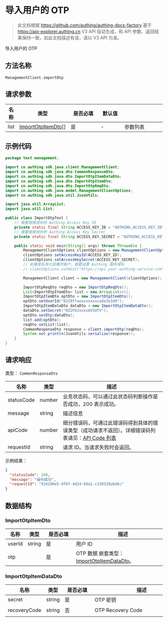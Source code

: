 # 导入用户的 OTP

<!--
  警告⚠️：
  不要直接修改该文档，
  https://github.com/Authing/authing-docs-factory
  使用该项目进行生成
-->

<LastUpdated />

> 此文档根据 https://github.com/authing/authing-docs-factory 基于 https://api-explorer.authing.cn V3 API 自动生成，和 API 参数、返回结果保持一致，如此文档描述有误，请以 V3 API 为准。

导入用户的 OTP

## 方法名称

`ManagementClient.importOtp`

## 请求参数

| 名称 | 类型 | <div style="width:80px">是否必填</div> | <div style="width:60px">默认值</div> | <div style="width:300px">描述</div> | <div style="width:200px">示例值</div> |
| ---- | ---- | ---- | ---- | ---- | ---- |
| list | <a href="#ImportOtpItemDto">ImportOtpItemDto[]</a> | 是 | - | 参数列表  |  |




## 示例代码

```java
package test.management;

import cn.authing.sdk.java.client.ManagementClient;
import cn.authing.sdk.java.dto.CommonResponseDto;
import cn.authing.sdk.java.dto.ImportOtpItemDataDto;
import cn.authing.sdk.java.dto.ImportOtpItemDto;
import cn.authing.sdk.java.dto.ImportOtpReqDto;
import cn.authing.sdk.java.model.ManagementClientOptions;
import cn.authing.sdk.java.util.JsonUtils;

import java.util.ArrayList;
import java.util.List;

public class ImportOtpTest {
    // 需要替换成你的 Authing Access Key ID
    private static final String ACCESS_KEY_ID = "AUTHING_ACCESS_KEY_ID";
    // 需要替换成你的 Authing Access Key Secret
    private static final String ACCESS_KEY_SECRET = "AUTHING_ACCESS_KEY_SECRET";

    public static void main(String[] args) throws Throwable {
        ManagementClientOptions clientOptions = new ManagementClientOptions();
        clientOptions.setAccessKeyId(ACCESS_KEY_ID);
        clientOptions.setAccessKeySecret(ACCESS_KEY_SECRET);
        // 如果是私有化部署的客户，需要设置 Authing 服务域名
        // clientOptions.setHost("https://api.your-authing-service.com");

        ManagementClient client = new ManagementClient(clientOptions);

        ImportOtpReqDto reqDto = new ImportOtpReqDto();
        List<ImportOtpItemDto> list = new ArrayList<>();
        ImportOtpItemDto optDto = new ImportOtpItemDto();
        optDto.setUserId("6229ffaxxxxxxxxcade3e3d9");
        ImportOtpItemDataDto dataDto = new ImportOtpItemDataDto();
        dataDto.setSecret("HZ2F6JxxxxAVSOTV");
        optDto.setOtp(dataDto);
        list.add(optDto);
        reqDto.setList(list);
        CommonResponseDto response = client.importOtp(reqDto);
        System.out.println(JsonUtils.serialize(response));
    }
}

```




## 请求响应

类型： `CommonResponseDto`

| 名称 | 类型 | 描述 |
| ---- | ---- | ---- |
| statusCode | number | 业务状态码，可以通过此状态码判断操作是否成功，200 表示成功。 |
| message | string | 描述信息 |
| apiCode | number | 细分错误码，可通过此错误码得到具体的错误类型（成功请求不返回）。详细错误码列表请见：[API Code 列表](https://api-explorer.authing.cn/?tag=group/%E5%BC%80%E5%8F%91%E5%87%86%E5%A4%87#tag/%E5%BC%80%E5%8F%91%E5%87%86%E5%A4%87/%E9%94%99%E8%AF%AF%E5%A4%84%E7%90%86/apiCode) |
| requestId | string | 请求 ID。当请求失败时会返回。 |



示例结果：

```json
{
  "statusCode": 200,
  "message": "操作成功",
  "requestId": "934108e5-9fbf-4d24-8da1-c330328abd6c"
}
```

## 数据结构


### <a id="ImportOtpItemDto"></a> ImportOtpItemDto

| 名称 | 类型 | <div style="width:80px">是否必填</div> | <div style="width:300px">描述</div> | <div style="width:200px">示例值</div> |
| ---- |  ---- | ---- | ---- | ---- |
| userId | string | 是 | 用户 ID   |  `xxxx` |
| otp |  | 是 | OTP 数据 嵌套类型：<a href="#ImportOtpItemDataDto">ImportOtpItemDataDto</a>。  |  |


### <a id="ImportOtpItemDataDto"></a> ImportOtpItemDataDto

| 名称 | 类型 | <div style="width:80px">是否必填</div> | <div style="width:300px">描述</div> | <div style="width:200px">示例值</div> |
| ---- |  ---- | ---- | ---- | ---- |
| secret | string | 是 | OTP 密钥   |  `HZ2F6J3AGNAVSOTV` |
| recoveryCode | string | 否 | OTP Recovery Code   |  `b471-8ec0-874a-087f-bccb-cd54` |


